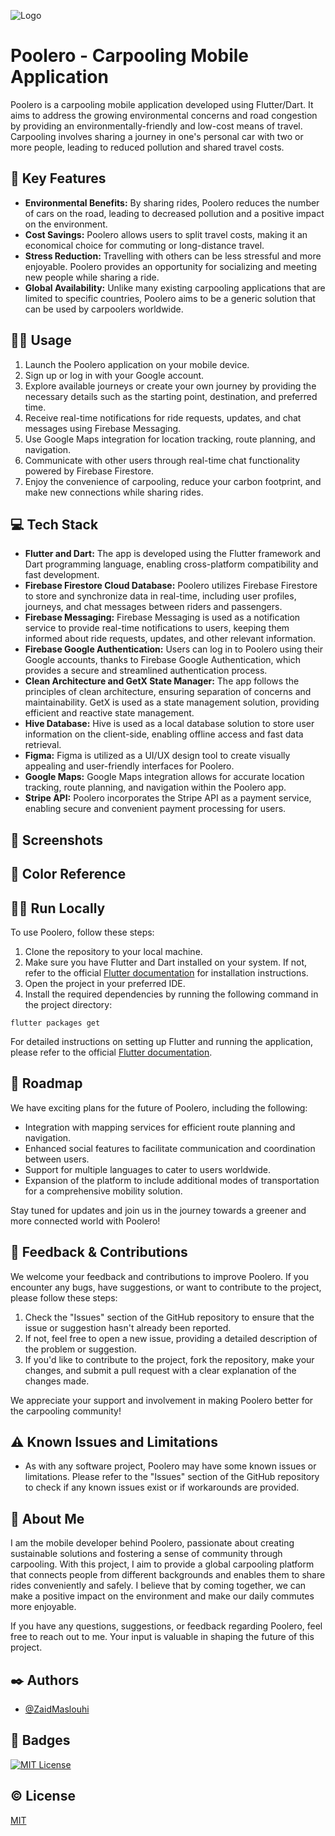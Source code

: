 
![Logo](https://i.postimg.cc/NfK1Pt40/logo-2.png)


# Poolero - Carpooling Mobile Application

Poolero is a carpooling mobile application developed using Flutter/Dart. It aims to address the growing environmental concerns and road congestion by providing an environmentally-friendly and low-cost means of travel. Carpooling involves sharing a journey in one's personal car with two or more people, leading to reduced pollution and shared travel costs.



## 🔑 Key Features

- **Environmental Benefits:** By sharing rides, Poolero reduces the number of cars on the road, leading to decreased pollution and a positive impact on the environment.
- **Cost Savings:** Poolero allows users to split travel costs, making it an economical choice for commuting or long-distance travel.
- **Stress Reduction:** Travelling with others can be less stressful and more enjoyable. Poolero provides an opportunity for socializing and meeting new people while sharing a ride.
- **Global Availability:** Unlike many existing carpooling applications that are limited to specific countries, Poolero aims to be a generic solution that can be used by carpoolers worldwide.


## 👨‍💻 Usage

1. Launch the Poolero application on your mobile device.
2. Sign up or log in with your Google account.
3. Explore available journeys or create your own journey by providing the necessary details such as the starting point, destination, and preferred time.
4. Receive real-time notifications for ride requests, updates, and chat messages using Firebase Messaging.
5. Use Google Maps integration for location tracking, route planning, and navigation.
6. Communicate with other users through real-time chat functionality powered by Firebase Firestore.
7. Enjoy the convenience of carpooling, reduce your carbon footprint, and make new connections while sharing rides.
## 💻 Tech Stack

- **Flutter and Dart:** The app is developed using the Flutter framework and Dart programming language, enabling cross-platform compatibility and fast development.
- **Firebase Firestore Cloud Database:** Poolero utilizes Firebase Firestore to store and synchronize data in real-time, including user profiles, journeys, and chat messages between riders and passengers.
- **Firebase Messaging:** Firebase Messaging is used as a notification service to provide real-time notifications to users, keeping them informed about ride requests, updates, and other relevant information.
- **Firebase Google Authentication:** Users can log in to Poolero using their Google accounts, thanks to Firebase Google Authentication, which provides a secure and streamlined authentication process.
- **Clean Architecture and GetX State Manager:** The app follows the principles of clean architecture, ensuring separation of concerns and maintainability. GetX is used as a state management solution, providing efficient and reactive state management.
- **Hive Database:** Hive is used as a local database solution to store user information on the client-side, enabling offline access and fast data retrieval.
- **Figma:** Figma is utilized as a UI/UX design tool to create visually appealing and user-friendly interfaces for Poolero.
- **Google Maps:** Google Maps integration allows for accurate location tracking, route planning, and navigation within the Poolero app.
- **Stripe API:** Poolero incorporates the Stripe API as a payment service, enabling secure and convenient payment processing for users.

## 📸 Screenshots


## 🎨 Color Reference


## 👨‍💻 Run Locally

To use Poolero, follow these steps:

1. Clone the repository to your local machine.
2. Make sure you have Flutter and Dart installed on your system. If not, refer to the official [Flutter documentation](https://docs.flutter.dev/) for installation instructions.
3. Open the project in your preferred IDE.
4. Install the required dependencies by running the following command in the project directory:

```flutter packages get```

For detailed instructions on setting up Flutter and running the application, please refer to the official [Flutter documentation](https://docs.flutter.dev/).
## 🧭 Roadmap

We have exciting plans for the future of Poolero, including the following:

- Integration with mapping services for efficient route planning and navigation.
- Enhanced social features to facilitate communication and coordination between users.
- Support for multiple languages to cater to users worldwide.
- Expansion of the platform to include additional modes of transportation for a comprehensive mobility solution.

Stay tuned for updates and join us in the journey towards a greener and more connected world with Poolero!

## 💫 Feedback & Contributions

We welcome your feedback and contributions to improve Poolero. If you encounter any bugs, have suggestions, or want to contribute to the project, please follow these steps:

1. Check the "Issues" section of the GitHub repository to ensure that the issue or suggestion hasn't already been reported.
2. If not, feel free to open a new issue, providing a detailed description of the problem or suggestion.
3. If you'd like to contribute to the project, fork the repository, make your changes, and submit a pull request with a clear explanation of the changes made.

We appreciate your support and involvement in making Poolero better for the carpooling community!
## ⚠️ Known Issues and Limitations

- As with any software project, Poolero may have some known issues or limitations. Please refer to the "Issues" section of the GitHub repository to check if any known issues exist or if workarounds are provided.
## 🚀 About Me
I am the mobile developer behind Poolero, passionate about creating sustainable solutions and fostering a sense of community through carpooling. With this project, I aim to provide a global carpooling platform that connects people from different backgrounds and enables them to share rides conveniently and safely. I believe that by coming together, we can make a positive impact on the environment and make our daily commutes more enjoyable.

If you have any questions, suggestions, or feedback regarding Poolero, feel free to reach out to me. Your input is valuable in shaping the future of this project.

## ✒️ Authors

- [@ZaidMaslouhi](https://www.github.com/ZaidMaslouhi)


## 🚩 Badges

[![MIT License](https://img.shields.io/badge/License-MIT-green.svg)](https://choosealicense.com/licenses/mit/)

## ©️ License

[MIT](https://choosealicense.com/licenses/mit/)
